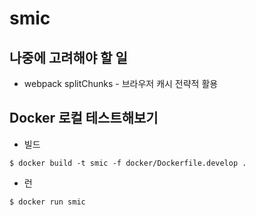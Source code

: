 # smic

## 나중에 고려해야 할 일

- webpack splitChunks - 브라우저 캐시 전략적 활용

## Docker 로컬 테스트해보기

- 빌드
```shell
$ docker build -t smic -f docker/Dockerfile.develop .
```

- 런
```shell
$ docker run smic
```
